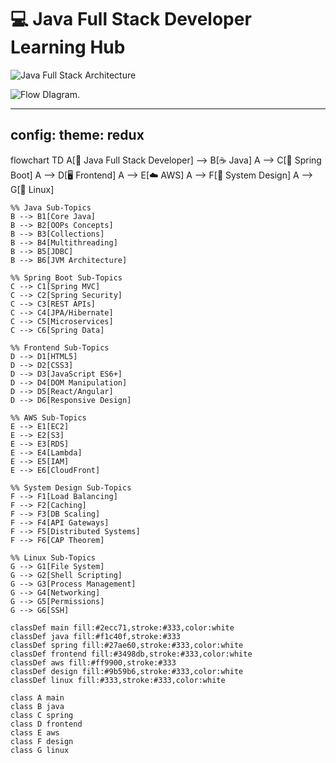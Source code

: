# 💻 Java Full Stack Developer Learning Hub

![Java Full Stack Architecture](https://miro.medium.com/v2/resize:fit:1400/format:webp/1*5-aoK8IBmXve5whBQM90GA.png)

![Flow DIagram](https://www.mermaidchart.com/raw/8a364e89-3e9d-4945-928f-f7cd5f5d6882?theme=light&version=v0.1&format=svg).


---
config:
      theme: redux
---
flowchart TD
    A[🚀 Java Full Stack Developer] --> B[☕ Java]
    A --> C[🌱 Spring Boot]
    A --> D[🖥️ Frontend]
    A --> E[☁️ AWS]
    A --> F[📐 System Design]
    A --> G[🐧 Linux]
    
    %% Java Sub-Topics
    B --> B1[Core Java]
    B --> B2[OOPs Concepts]
    B --> B3[Collections]
    B --> B4[Multithreading]
    B --> B5[JDBC]
    B --> B6[JVM Architecture]
    
    %% Spring Boot Sub-Topics
    C --> C1[Spring MVC]
    C --> C2[Spring Security]
    C --> C3[REST APIs]
    C --> C4[JPA/Hibernate]
    C --> C5[Microservices]
    C --> C6[Spring Data]
    
    %% Frontend Sub-Topics
    D --> D1[HTML5]
    D --> D2[CSS3]
    D --> D3[JavaScript ES6+]
    D --> D4[DOM Manipulation]
    D --> D5[React/Angular]
    D --> D6[Responsive Design]
    
    %% AWS Sub-Topics
    E --> E1[EC2]
    E --> E2[S3]
    E --> E3[RDS]
    E --> E4[Lambda]
    E --> E5[IAM]
    E --> E6[CloudFront]
    
    %% System Design Sub-Topics
    F --> F1[Load Balancing]
    F --> F2[Caching]
    F --> F3[DB Scaling]
    F --> F4[API Gateways]
    F --> F5[Distributed Systems]
    F --> F6[CAP Theorem]
    
    %% Linux Sub-Topics
    G --> G1[File System]
    G --> G2[Shell Scripting]
    G --> G3[Process Management]
    G --> G4[Networking]
    G --> G5[Permissions]
    G --> G6[SSH]
    
    classDef main fill:#2ecc71,stroke:#333,color:white
    classDef java fill:#f1c40f,stroke:#333
    classDef spring fill:#27ae60,stroke:#333,color:white
    classDef frontend fill:#3498db,stroke:#333,color:white
    classDef aws fill:#ff9900,stroke:#333
    classDef design fill:#9b59b6,stroke:#333,color:white
    classDef linux fill:#333,stroke:#333,color:white
    
    class A main
    class B java
    class C spring
    class D frontend
    class E aws
    class F design
    class G linux
